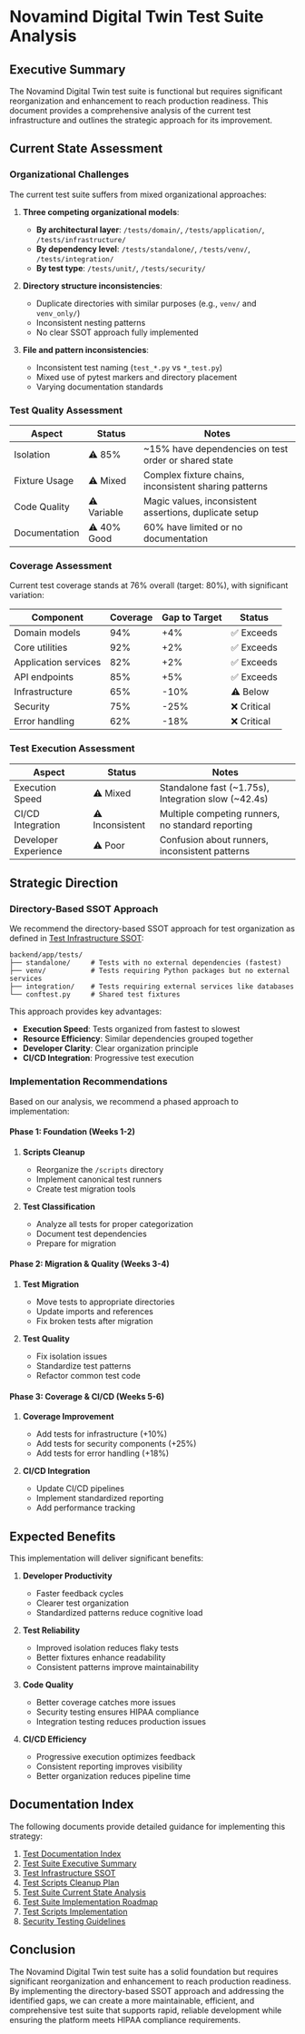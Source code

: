 # Novamind Digital Twin Test Suite Analysis

## Executive Summary

The Novamind Digital Twin test suite is functional but requires significant reorganization and enhancement to reach production readiness. This document provides a comprehensive analysis of the current test infrastructure and outlines the strategic approach for its improvement.

## Current State Assessment

### Organizational Challenges

The current test suite suffers from mixed organizational approaches:

1. **Three competing organizational models**:
   - **By architectural layer**: `/tests/domain/`, `/tests/application/`, `/tests/infrastructure/`
   - **By dependency level**: `/tests/standalone/`, `/tests/venv/`, `/tests/integration/`
   - **By test type**: `/tests/unit/`, `/tests/security/`

2. **Directory structure inconsistencies**:
   - Duplicate directories with similar purposes (e.g., `venv/` and `venv_only/`)
   - Inconsistent nesting patterns
   - No clear SSOT approach fully implemented

3. **File and pattern inconsistencies**:
   - Inconsistent test naming (`test_*.py` vs `*_test.py`)
   - Mixed use of pytest markers and directory placement
   - Varying documentation standards

### Test Quality Assessment

| Aspect | Status | Notes |
|--------|--------|-------|
| Isolation | ⚠️ 85% | ~15% have dependencies on test order or shared state |
| Fixture Usage | ⚠️ Mixed | Complex fixture chains, inconsistent sharing patterns |
| Code Quality | ⚠️ Variable | Magic values, inconsistent assertions, duplicate setup |
| Documentation | ⚠️ 40% Good | 60% have limited or no documentation |

### Coverage Assessment

Current test coverage stands at 76% overall (target: 80%), with significant variation:

| Component | Coverage | Gap to Target | Status |
|-----------|----------|---------------|--------|
| Domain models | 94% | +4% | ✅ Exceeds |
| Core utilities | 92% | +2% | ✅ Exceeds |
| Application services | 82% | +2% | ✅ Exceeds |
| API endpoints | 85% | +5% | ✅ Exceeds |
| Infrastructure | 65% | -10% | ⚠️ Below |
| Security | 75% | -25% | ❌ Critical |
| Error handling | 62% | -18% | ❌ Critical |

### Test Execution Assessment

| Aspect | Status | Notes |
|--------|--------|-------|
| Execution Speed | ⚠️ Mixed | Standalone fast (~1.75s), Integration slow (~42.4s) |
| CI/CD Integration | ⚠️ Inconsistent | Multiple competing runners, no standard reporting |
| Developer Experience | ⚠️ Poor | Confusion about runners, inconsistent patterns |

## Strategic Direction

### Directory-Based SSOT Approach

We recommend the directory-based SSOT approach for test organization as defined in [Test Infrastructure SSOT](02_TEST_INFRASTRUCTURE_SSOT.md):

```
backend/app/tests/
├── standalone/     # Tests with no external dependencies (fastest)
├── venv/           # Tests requiring Python packages but no external services
├── integration/    # Tests requiring external services like databases
└── conftest.py     # Shared test fixtures
```

This approach provides key advantages:
- **Execution Speed**: Tests organized from fastest to slowest
- **Resource Efficiency**: Similar dependencies grouped together
- **Developer Clarity**: Clear organization principle
- **CI/CD Integration**: Progressive test execution

### Implementation Recommendations

Based on our analysis, we recommend a phased approach to implementation:

#### Phase 1: Foundation (Weeks 1-2)

1. **Scripts Cleanup**
   - Reorganize the `/scripts` directory
   - Implement canonical test runners
   - Create test migration tools

2. **Test Classification**
   - Analyze all tests for proper categorization
   - Document test dependencies
   - Prepare for migration

#### Phase 2: Migration & Quality (Weeks 3-4)

1. **Test Migration**
   - Move tests to appropriate directories
   - Update imports and references
   - Fix broken tests after migration

2. **Test Quality**
   - Fix isolation issues
   - Standardize test patterns
   - Refactor common test code

#### Phase 3: Coverage & CI/CD (Weeks 5-6)

1. **Coverage Improvement**
   - Add tests for infrastructure (+10%)
   - Add tests for security components (+25%)
   - Add tests for error handling (+18%)

2. **CI/CD Integration**
   - Update CI/CD pipelines
   - Implement standardized reporting
   - Add performance tracking

## Expected Benefits

This implementation will deliver significant benefits:

1. **Developer Productivity**
   - Faster feedback cycles
   - Clearer test organization
   - Standardized patterns reduce cognitive load

2. **Test Reliability**
   - Improved isolation reduces flaky tests
   - Better fixtures enhance readability
   - Consistent patterns improve maintainability

3. **Code Quality**
   - Better coverage catches more issues
   - Security testing ensures HIPAA compliance
   - Integration testing reduces production issues

4. **CI/CD Efficiency**
   - Progressive execution optimizes feedback
   - Consistent reporting improves visibility
   - Better organization reduces pipeline time

## Documentation Index

The following documents provide detailed guidance for implementing this strategy:

1. [Test Documentation Index](00_TEST_DOCUMENTATION_INDEX.md)
2. [Test Suite Executive Summary](01_TEST_SUITE_EXECUTIVE_SUMMARY.md)
3. [Test Infrastructure SSOT](02_TEST_INFRASTRUCTURE_SSOT.md)
4. [Test Scripts Cleanup Plan](03_TEST_SCRIPTS_CLEANUP_PLAN.md)
5. [Test Suite Current State Analysis](04_TEST_SUITE_CURRENT_STATE_ANALYSIS.md)
6. [Test Suite Implementation Roadmap](05_TEST_SUITE_IMPLEMENTATION_ROADMAP.md)
7. [Test Scripts Implementation](06_TEST_SCRIPTS_IMPLEMENTATION.md)
8. [Security Testing Guidelines](07_SECURITY_TESTING_GUIDELINES.md)

## Conclusion

The Novamind Digital Twin test suite has a solid foundation but requires significant reorganization and enhancement to reach production readiness. By implementing the directory-based SSOT approach and addressing the identified gaps, we can create a more maintainable, efficient, and comprehensive test suite that supports rapid, reliable development while ensuring the platform meets HIPAA compliance requirements.